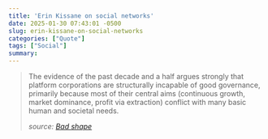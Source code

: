 ```yaml
---
title: 'Erin Kissane on social networks'
date: 2025-01-30 07:43:01 -0500
slug: erin-kissane-on-social-networks
categories: ["Quote"]
tags: ["Social"]
summary: 
---
```



> The evidence of the past decade and a half argues strongly that platform corporations are structurally incapable of good governance, primarily because most of their central aims (continuous growth, market dominance, profit via extraction) conflict with many basic human and societal needs.
> 
> <cite>source: [Bad shape](https://www.wrecka.ge/bad-shape/?utm_source=Robin_Sloan_sent_me)</cite>
